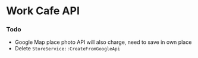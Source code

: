 # Work Cafe API

### Todo

* Google Map place photo API will also charge, need to save in own place
* Delete `StoreService::CreateFromGoogleApi`
